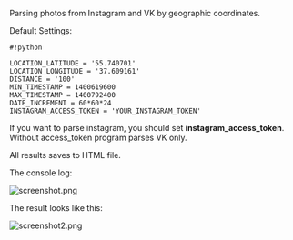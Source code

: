 Parsing photos from Instagram and VK by geographic coordinates.

Default Settings:

```
#!python

LOCATION_LATITUDE = '55.740701'
LOCATION_LONGITUDE = '37.609161'
DISTANCE = '100'
MIN_TIMESTAMP = 1400619600
MAX_TIMESTAMP = 1400792400
DATE_INCREMENT = 60*60*24
INSTAGRAM_ACCESS_TOKEN = 'YOUR_INSTAGRAM_TOKEN'
```

If you want to parse instagram, you should set **instagram_access_token**. Without access_token program parses VK only.

All results saves to HTML file.

The console log:

![screenshot.png](https://bitbucket.org/repo/KerG5L/images/417140315-screenshot.png)

The result looks like this:

![screenshot2.png](https://bitbucket.org/repo/KerG5L/images/3473396433-screenshot2.png)